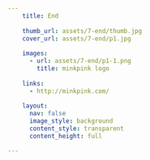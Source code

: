 ```yaml
---
    title: End
    
    thumb_url: assets/7-end/thumb.jpg
    cover_url: assets/7-end/p1.jpg
    
    images:
      - url: assets/7-end/p1-1.png
        title: minkpink logo
        
    links: 
      - http://minkpink.com/
    
    layout:
      nav: false
      image_style: background
      content_style: transparent
      content_height: full

---
```


<a href="http://minkpink.com/" data-link-id="links:1" title="Visit Minkpink" target="_blank">
  <img id="image" data-media-id="images:1" src="assets/7-end/p1-1.png" alt="">
</a>